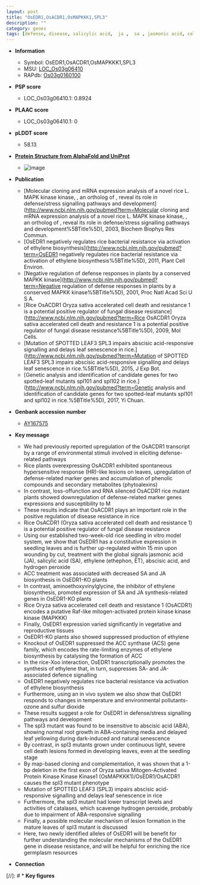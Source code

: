 ```yaml
---
layout: post
title: "OsEDR1,OsACDR1,OsMAPKKK1,SPL3"
description: ""
category: genes
tags: [defense, disease, salicylic acid,  ja ,  sa , jasmonic acid, cell death, reproductive, ethylene, disease resistance, temperature, seedling, jasmonic, vegetative, leaf, root, growth, map-based cloning, senescence, abscisic acid, Kinase, leaf senescence, ABA, lesion]
---
```


* **Information**  
    + Symbol: OsEDR1,OsACDR1,OsMAPKKK1,SPL3  
    + MSU: [LOC_Os03g06410](http://rice.plantbiology.msu.edu/cgi-bin/ORF_infopage.cgi?orf=LOC_Os03g06410)  
    + RAPdb: [Os03g0160100](http://rapdb.dna.affrc.go.jp/viewer/gbrowse_details/irgsp1?name=Os03g0160100)  

* **PSP score**  
    + LOC_Os03g06410.1: 0.8924 

* **PLAAC score**  
    + LOC_Os03g06410.1: 0 

* **pLDDT score**
    + 58.13

* **[Protein Structure from AlphaFold and UniProt](https://www.uniprot.org/uniprotkb/Q10RG4/entry#structure)**
    + ![image](https://ricepsp.github.io/images/Q1/AF-Q10RG4-F1.png)

* **Publication**  
    + [Molecular cloning and mRNA expression analysis of a novel rice  L. MAPK kinase kinase, , an ortholog of , reveal its role in defense/stress signalling pathways and development](http://www.ncbi.nlm.nih.gov/pubmed?term=Molecular cloning and mRNA expression analysis of a novel rice  L. MAPK kinase kinase, , an ortholog of , reveal its role in defense/stress signalling pathways and development%5BTitle%5D), 2003, Biochem Biophys Res Commun.
    + [OsEDR1 negatively regulates rice bacterial resistance via activation of ethylene biosynthesis](http://www.ncbi.nlm.nih.gov/pubmed?term=OsEDR1 negatively regulates rice bacterial resistance via activation of ethylene biosynthesis%5BTitle%5D), 2011, Plant Cell Environ.
    + [Negative regulation of defense responses in plants by a conserved MAPKK kinase](http://www.ncbi.nlm.nih.gov/pubmed?term=Negative regulation of defense responses in plants by a conserved MAPKK kinase%5BTitle%5D), 2001, Proc Natl Acad Sci U S A.
    + [Rice OsACDR1 Oryza sativa accelerated cell death and resistance 1 is a potential positive regulator of fungal disease resistance](http://www.ncbi.nlm.nih.gov/pubmed?term=Rice OsACDR1 Oryza sativa accelerated cell death and resistance 1 is a potential positive regulator of fungal disease resistance%5BTitle%5D), 2009, Mol Cells.
    + [Mutation of SPOTTED LEAF3 SPL3 impairs abscisic acid-responsive signalling and delays leaf senescence in rice.](http://www.ncbi.nlm.nih.gov/pubmed?term=Mutation of SPOTTED LEAF3 SPL3 impairs abscisic acid-responsive signalling and delays leaf senescence in rice.%5BTitle%5D), 2015, J Exp Bot.
    + [Genetic analysis and identification of candidate genes for two spotted-leaf mutants spl101 and spl102 in rice.](http://www.ncbi.nlm.nih.gov/pubmed?term=Genetic analysis and identification of candidate genes for two spotted-leaf mutants spl101 and spl102 in rice.%5BTitle%5D), 2017, Yi Chuan.

* **Genbank accession number**  
    + [AY167575](http://www.ncbi.nlm.nih.gov/nuccore/AY167575)

* **Key message**  
    + We had previously reported upregulation of the OsACDR1 transcript by a range of environmental stimuli involved in eliciting defense-related pathways
    + Rice plants overexpressing OsACDR1 exhibited spontaneous hypersensitive response (HR)-like lesions on leaves, upregulation of defense-related marker genes and accumulation of phenolic compounds and secondary metabolites (phytoalexins)
    + In contrast, loss-offunction and RNA silenced OsACDR1 rice mutant plants showed downregulation of defense-related marker genes expressions and susceptibility to M
    + These results indicate that OsACDR1 plays an important role in the positive regulation of disease resistance in rice
    + Rice OsACDR1 (Oryza sativa accelerated cell death and resistance 1) is a potential positive regulator of fungal disease resistance
    + Using our established two-week-old rice seedling in vitro model system, we show that OsEDR1 has a constitutive expression in seedling leaves and is further up-regulated within 15 min upon wounding by cut, treatment with the global signals jasmonic acid (JA), salicylic acid (SA), ethylene (ethephon, ET), abscisic acid, and hydrogen peroxide
    + ACC treatment was associated with decreased SA and JA biosynthesis in OsEDR1-KO plants
    + In contrast, aminoethoxyvinylglycine, the inhibitor of ethylene biosynthesis, promoted expression of SA and JA synthesis-related genes in OsEDR1-KO plants
    + Rice Oryza sativa accelerated cell death and resistance 1 (OsACDR1) encodes a putative Raf-like mitogen-activated protein kinase kinase kinase (MAPKKK)
    + Finally, OsEDR1 expression varied significantly in vegetative and reproductive tissues
    + OsEDR1-KO plants also showed suppressed production of ethylene
    + Knockout of OsEDR1 suppressed the ACC synthase (ACS) gene family, which encodes the rate-limiting enzymes of ethylene biosynthesis by catalysing the formation of ACC
    + In the rice-Xoo interaction, OsEDR1 transcriptionally promotes the synthesis of ethylene that, in turn, suppresses SA- and JA-associated defence signalling
    + OsEDR1 negatively regulates rice bacterial resistance via activation of ethylene biosynthesis
    + Furthermore, using an in vivo system we also show that OsEDR1 responds to changes in temperature and environmental pollutants-ozone and sulfur dioxide
    + These results suggest a role for OsEDR1 in defense/stress signalling pathways and development
    + The spl3 mutant was found to be insensitive to abscisic acid (ABA), showing normal root growth in ABA-containing media and delayed leaf yellowing during dark-induced and natural senescence
    + By contrast, in spl3 mutants grown under continuous light, severe cell death lesions formed in developing leaves, even at the seedling stage
    + By map-based cloning and complementation, it was shown that a 1-bp deletion in the first exon of Oryza sativa Mitogen-Activated Protein Kinase Kinase Kinase1 (OsMAPKKK1)/OsEDR1/OsACDR1 causes the spl3 mutant phenotype
    + Mutation of SPOTTED LEAF3 (SPL3) impairs abscisic acid-responsive signalling and  delays leaf senescence in rice
    + Furthermore, the spl3 mutant had lower transcript levels and activities of catalases, which scavenge hydrogen peroxide, probably due to impairment of ABA-responsive signalling
    + Finally, a possible molecular mechanism of lesion formation in the mature leaves of spl3 mutant is discussed
    + Here, two newly identified alleles of OsEDR1 will be benefit for further understanding the molecular mechanisms of the OsEDR1 gene in disease resistance, and will be helpful for enriching the rice germplasm resources

* **Connection**  

[//]: # * **Key figures**  


